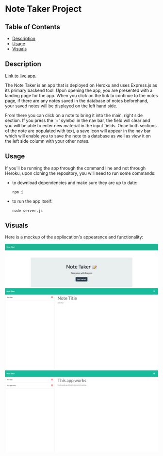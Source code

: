 # Note Taker Project

## Table of Contents 
* [Description](#description)
* [Usage](#usage)
* [Visuals](#visuals)

## Description

[Link to live app.](https://lit-dusk-65748.herokuapp.com/)

The Note Taker is an app that is deployed on Heroku and uses Express.js as its primary backend tool. Upon opening the app, you are presented with a landing page for the app. When you click on the link to continue to the notes page, if there are any notes saved in the database of notes beforehand, your saved notes will be displayed on the left hand side. 

From there you can click on a note to bring it into the main, right side section. If you press the '+' symbol in the nav bar, the field will clear and you will be able to enter new material in the input fields. Once both sections of the note are populated with text, a save icon will appear in the nav bar which will enable you to save the note to a database as well as view it on the left side column with your other notes.

## Usage

If you'll be running the app through the command line and not through Heroku, upon cloning the repository, you will need to run some commands:

* to download dependencies and make sure they are up to date:

    ```
    npm i
    ```

* to run the app itself:

    ```
    node server.js
    ```


## Visuals

Here is a mockup of the appliocation's appearance and functionality:

![Landing page](./public/assets/images/note-taker-landing-page.png)
![Notes page with no notes](./public/assets/images/note-taker-no-notes.png)
![Notes page with note](./public/assets/images/note-taker-one-note.png)